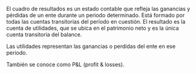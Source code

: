 El cuadro de resultados es un estado contable que refleja las ganancias y pérdidas de un ente durante un periodo determinado. Está formado por todas las cuentas transitorias del período en cuestión. El resultado es la cuenta de utilidades, que se ubica en el patrimonio neto y es la única cuenta transitoria del balance.

Las utilidades representan las ganancias o perdidas del ente en ese periodo.

También se conoce como P&L (profit & losses).
